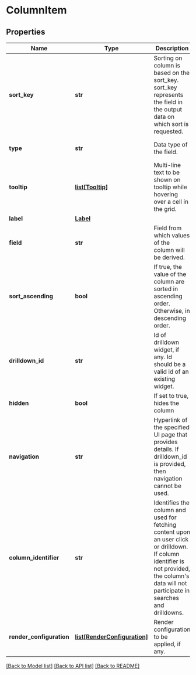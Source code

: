 # ColumnItem

## Properties
Name | Type | Description | Notes
------------ | ------------- | ------------- | -------------
**sort_key** | **str** | Sorting on column is based on the sort_key. sort_key represents the field in the output data on which sort is requested. | [optional] 
**type** | **str** | Data type of the field. | [default to 'String']
**tooltip** | [**list[Tooltip]**](Tooltip.md) | Multi-line text to be shown on tooltip while hovering over a cell in the grid. | [optional] 
**label** | [**Label**](Label.md) |  | 
**field** | **str** | Field from which values of the column will be derived. | 
**sort_ascending** | **bool** | If true, the value of the column are sorted in ascending order. Otherwise, in descending order. | [optional] [default to True]
**drilldown_id** | **str** | Id of drilldown widget, if any. Id should be a valid id of an existing widget. | [optional] 
**hidden** | **bool** | If set to true, hides the column | [optional] [default to False]
**navigation** | **str** | Hyperlink of the specified UI page that provides details. If drilldown_id is provided, then navigation cannot be used. | [optional] 
**column_identifier** | **str** | Identifies the column and used for fetching content upon an user click or drilldown. If column identifier is not provided, the column&#x27;s data will not participate in searches and drilldowns. | [optional] 
**render_configuration** | [**list[RenderConfiguration]**](RenderConfiguration.md) | Render configuration to be applied, if any. | [optional] 

[[Back to Model list]](../README.md#documentation-for-models) [[Back to API list]](../README.md#documentation-for-api-endpoints) [[Back to README]](../README.md)

